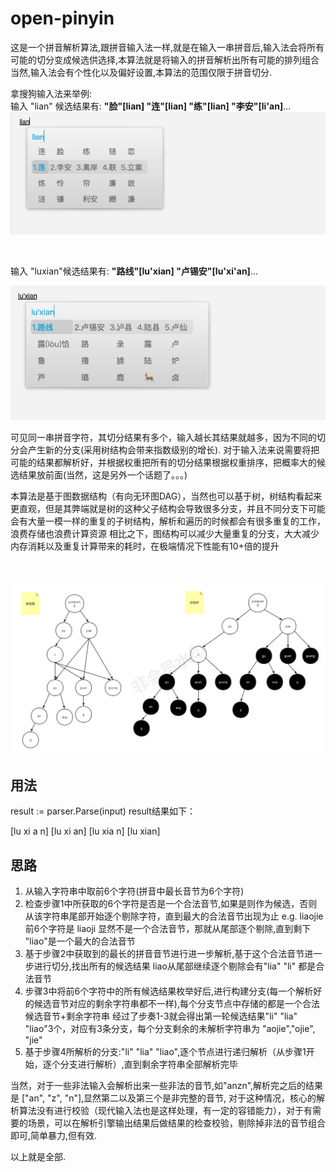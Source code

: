 # open-pinyin

这是一个拼音解析算法,跟拼音输入法一样,就是在输入一串拼音后,输入法会将所有可能的切分变成候选供选择,本算法就是将输入的拼音解析出所有可能的排列组合  
当然,输入法会有个性化以及偏好设置,本算法的范围仅限于拼音切分.

拿搜狗输入法来举例:  
输入 "lian" 候选结果有: **"脸"[lian] "连"[lian] "练"[lian]  "李安"[li'an]**...<br/>
![avatar](./doc/lian.png)

<br/>

输入 "luxian"候选结果有: **"路线"[lu'xian] "卢锡安"[lu'xi'an]**...<br/>

![avatar](./doc/luxian.png)

可见同一串拼音字符，其切分结果有多个，输入越长其结果就越多，因为不同的切分会产生新的分支(采用树结构会带来指数级别的增长).
对于输入法来说需要将把可能的结果都解析好，并根据权重把所有的切分结果根据权重排序，把概率大的候选结果放前面(当然，这是另外一个话题了。。。)

本算法是基于图数据结构（有向无环图DAG），当然也可以基于树，树结构看起来更直观，但是其弊端就是树的这种父子结构会导致很多分支，并且不同分支下可能会有大量一模一样的重复的子树结构，解析和遍历的时候都会有很多重复的工作，浪费存储也浪费计算资源
相比之下，图结构可以减少大量重复的分支，大大减少内存消耗以及重复计算带来的耗时，在极端情况下性能有10+倍的提升

<br/>

![avatar](./doc/graphic_vs_tree_mark.png)

用法
---
result := parser.Parse(input)
result结果如下：<br/>

[lu xi a n]
[lu xi an] 
[lu xia n] 
[lu xian]

思路
---
1. 从输入字符串中取前6个字符(拼音中最长音节为6个字符)
2. 检查步骤1中所获取的6个字符是否是一个合法音节,如果是则作为候选，否则从该字符串尾部开始逐个剔除字符，直到最大的合法音节出现为止
    e.g. liaojie 前6个字符是 liaoji 显然不是一个合法音节，那就从尾部逐个剔除,直到剩下 "liao"是一个最大的合法音节
3. 基于步骤2中获取到的最长的拼音音节进行进一步解析,基于这个合法音节进一步进行切分,找出所有的候选结果
    liao从尾部继续逐个剔除会有"lia" "li" 都是合法音节
4. 步骤3中将前6个字符中的所有候选结果枚举好后,进行构建分支(每一个解析好的候选音节对应的剩余字符串都不一样),每个分支节点中存储的都是一个合法候选音节+剩余字符串
    经过了步奏1-3就会得出第一轮候选结果"li" "lia" "liao"3个，对应有3条分支，每个分支剩余的未解析字符串为 "aojie","ojie", "jie"
5. 基于步骤4所解析的分支:"li" "lia" "liao",逐个节点进行递归解析（从步骤1开始，逐个分支进行解析）,直到剩余字符串全部解析完毕


当然，对于一些非法输入会解析出来一些非法的音节,如"anzn",解析完之后的结果是 ["an", "z", "n"],显然第二以及第三个是非完整的音节,
对于这种情况，核心的解析算法没有进行校验（现代输入法也是这样处理，有一定的容错能力），对于有需要的场景，可以在解析引擎输出结果后做结果的检查校验，剔除掉非法的音节组合即可,简单暴力,但有效.


以上就是全部.